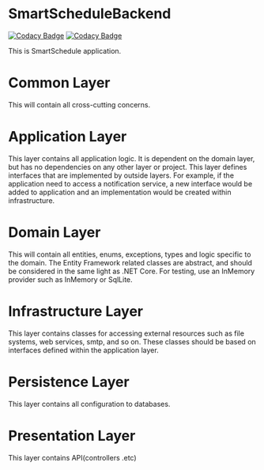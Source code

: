 # SmartScheduleBackend

[![Codacy Badge](https://api.codacy.com/project/badge/Grade/b97c272c362d4a2293967d621e74e931)](https://app.codacy.com/app/adambajguz/SmartScheduleBackend?utm_source=github.com&utm_medium=referral&utm_content=adambajguz/SmartScheduleBackend&utm_campaign=Badge_Grade_Dashboard)
[![Codacy Badge](https://api.codacy.com/project/badge/Grade/b97c272c362d4a2293967d621e74e931)](https://app.codacy.com/app/adambajguz/SmartScheduleBackend?utm_source=github.com&utm_medium=referral&utm_content=adambajguz/SmartScheduleBackend&utm_campaign=Badge_Grade_Dashboard)

This is SmartSchedule application.


# Common Layer

This will contain all cross-cutting concerns.

# Application Layer

This layer contains all application logic. It is dependent on the domain layer, but has no dependencies on any other layer or project.
This layer defines interfaces that are implemented by outside layers. 
For example, if the application need to access a notification service, a new interface would be added to application and an implementation would be created within infrastructure.

# Domain Layer

This will contain all entities, enums, exceptions, types and logic specific to the domain.
The Entity Framework related classes are abstract, and should be considered in the same light as .NET Core.
For testing, use an InMemory provider such as InMemory or SqlLite.

# Infrastructure Layer

This layer contains classes for accessing external resources such as file systems, web services, smtp, and so on.
These classes should be based on interfaces defined within the application layer.

# Persistence Layer

This layer contains all configuration to databases.

# Presentation Layer

This layer contains API(controllers .etc)
